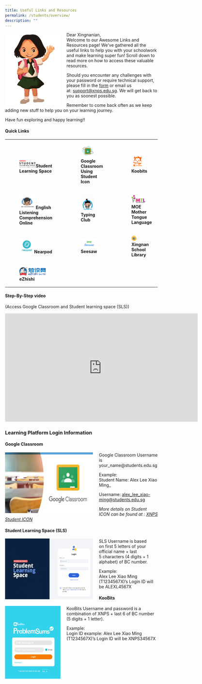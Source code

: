 ```yaml
---
title: Useful Links and Resources
permalink: /students/overview/
description: ""
---
```

<img src="/images/girl.png" style="width:183px;height:240px;margin-right:20px;" align="left">Dear Xingnanian,  
Welcome to our Awesome Links and Resources page! We've gathered all the useful links to help you with your schoolwork and make learning super fun! 
Scroll down to read more on how to access these valuable resources.

Should you encounter any challenges with your password or require technical support, please fill in the 
[form](https://form.gov.sg/62ddf9fb7eb7140012ad0588) or email us at:&nbsp;[support@xnps.edu.sg](http://support@xnps.edu.sg%20/). We will get back to you as soonest possible.    
 
 Remember to come back often as we keep adding new stuff to help you on your learning journey. 
 
 Have fun exploring and happy learning!!


#### Quick Links
|  |  |  |
|---|---|---|
|<br><figure><a href="https://vle.learning.moe.edu.sg/login"><img style="width:50%" src="/images/ul1.png"></a><b>Student Learning Space</b></figure>  | <figure><a href="https://workspace.google.com/dashboard"><img style="width:60%" src="/images/ul2.png"></a><b>Google Classroom Using Student Icon</b></figure> | <figure><a href="https://member.koobits.com/"><img style="width:60%" src="/images/ul3.png"></a><b>Koobits</b></figure> |
| <figure><a href="https://xingnan.of-stars.com/"><img style="width:50%" src="/images/ul4.png"></a><b>English Listening Comprehension Online</b></figure> | <figure><a href="https://xingnanprimary.typingclub.com/"><img style="width:60%" src="/images/ul5.png"></a><b>Typing Club</b></figure> | <figure><a href="https://www.mtl.moe.edu.sg/"><img style="width:70%" src="/images/ul6.png"></a><b>MOE Mother Tongue Language</b></figure> |
| <figure><a href="https://nearpod.com/"><img style="width:45%" src="/images/ul7.png"></a><b>Nearpod</b></figure> | <figure><a href="https://web.seesaw.me/"><img style="width:75%" src="/images/ul8.png"></a><b>Seesaw</b></figure> |  <figure><a href="https://staging.d24s03z0ob23eb.amplifyapp.com/students/school-library/"><img style="width:25%" src="/images/ul9.png"></a><b>Xingnan School Library</b></figure> |
|<figure><a href="https://www.ezhishi.net/Contents/"><img style="width:80%" src="/images/ul10.png"></a><b>eZhishi</b></figure>|

	



#### Step-By-Step video 
(Access Google Classroom and Student learning space (SLS))

<iframe width="636" height="357" src="https://www.youtube.com/embed/KkbS5f9EZPo" title="Google Classroom and SLS Tutorial for Parents" frameborder="0" allow="accelerometer; autoplay; clipboard-write; encrypted-media; gyroscope; picture-in-picture" allowfullscreen=""></iframe>

### Learning Platform Login Information 



#### Google Classroom

<p><a href="https://classroom.google.com/?pli=1"><img src="/images/lp1.png" style="width:290px;height:200px;margin-right:20px;" align="left"></a></p>  Google Classroom Username is your_name@students.edu.sg


Example:  
Student Name:&nbsp;Alex Lee Xiao Ming_&nbsp;

Username: alex_lee_xiao-ming@students.edu.sg

_More details on Student ICON can be found at :&nbsp;[XNPS Student ICON](https://xingnanpri.moe.edu.sg/homepage-icon/students/student-icon)_

#### Student Learning Space (SLS)

<p><a href="https://vle.learning.moe.edu.sg/login"><img src="/images/lp2.png" style="width:290px;height:200px;margin-right:20px;" align="left"></a></p> SLS Username is based on&nbsp;first 5&nbsp;letters of your official name +&nbsp;last 5&nbsp;characters (4 digits + 1 alphabet) of BC number.

  

 Example:  
Alex Lee Xiao Ming (T1234567X)’s Login ID will be&nbsp;ALEXL4567X


#### KooBits

<p><a href="https://vle.learning.moe.edu.sg/login"><img src="/images/lp3.png" style="width:183px;height:240px;margin-right:20px;" align="left"></a></p> KooBits Username and password is a combination of&nbsp;XNPS&nbsp;+&nbsp;last 6&nbsp;of BC number (5 digits + 1 letter).

 Example:  
Login ID example: Alex Lee Xiao Ming (T1234567X)’s Login ID will be&nbsp;XNPS34567X
